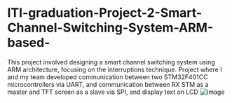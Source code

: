 # ITI-graduation-Project-2-Smart-Channel-Switching-System-ARM-based-
This project involved designing a smart channel switching system using ARM architecture, focusing on the interruptions technique. Project where I 
and my team  developed communication between two STM32F401CC microcontrollers via UART, and communication between RX STM as a master and TFT screen as a slave via SPI, and display text on LCD
![image](https://github.com/user-attachments/assets/1bbb35ba-064c-40b7-97c7-293e37ce9c82)


